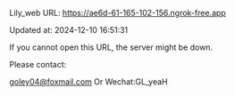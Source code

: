 Lily_web URL: https://ae6d-61-165-102-156.ngrok-free.app

Updated at: 2024-12-10 16:51:31

If you cannot open this URL, the server might be down.

Please contact: 

goley04@foxmail.com Or Wechat:GL_yeaH